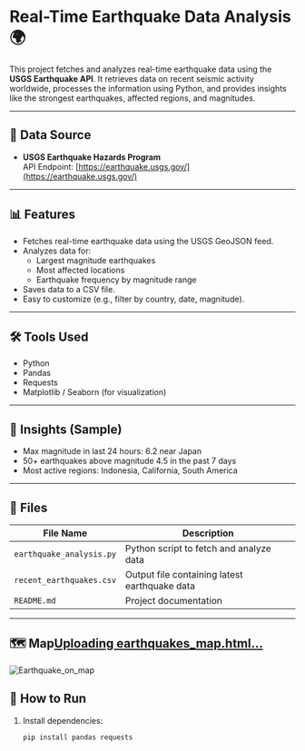 # Real-Time Earthquake Data Analysis 🌍

This project fetches and analyzes real-time earthquake data using the **USGS Earthquake API**. It retrieves data on recent seismic activity worldwide, processes the information using Python, and provides insights like the strongest earthquakes, affected regions, and magnitudes.

---

## 📡 Data Source

- **USGS Earthquake Hazards Program**  
  API Endpoint: [https://earthquake.usgs.gov/](https://earthquake.usgs.gov/)

---

## 📊 Features

- Fetches real-time earthquake data using the USGS GeoJSON feed.
- Analyzes data for:
  - Largest magnitude earthquakes
  - Most affected locations
  - Earthquake frequency by magnitude range
- Saves data to a CSV file.
- Easy to customize (e.g., filter by country, date, magnitude).

---

## 🛠️ Tools Used

- Python
- Pandas
- Requests
- Matplotlib / Seaborn (for visualization)

---

## 🧠 Insights (Sample)

- Max magnitude in last 24 hours: 6.2 near Japan
- 50+ earthquakes above magnitude 4.5 in the past 7 days
- Most active regions: Indonesia, California, South America

---

## 📁 Files

| File Name               | Description                                |
|------------------------|--------------------------------------------|
| `earthquake_analysis.py` | Python script to fetch and analyze data     |
| `recent_earthquakes.csv` | Output file containing latest earthquake data |
| `README.md`             | Project documentation                      |

---

## 🗺️ Map[Uploading earthquakes_map.html…]()

![Earthquake_on_map](https://github.com/user-attachments/assets/13d7e705-4573-4301-b854-2202a6f9435f)

## 🔧 How to Run

1. Install dependencies:
   ```bash
   pip install pandas requests
